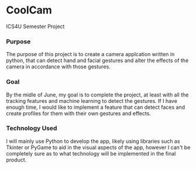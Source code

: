 # CoolCam
ICS4U Semester Project

### Purpose
The purpose of this project is to create a camera applcation written in python, that can detect hand and facial gestures and alter the effects of the camera in accordance with those gestures.

### Goal
By the midle of June, my goal is to complete the project, at least with all the tracking features and machine learning to detect the gestures. If I have enough time, I would like to implement a feature that can detect faces and create profiles for them with their own gestures and effects.

### Technology Used
I will mainly use Python to develop the app, likely using libraries such as Tkinter or PyGame to aid in the visual aspects of the app, however I can't be completely sure as to what technology will be implemented in the final product.
